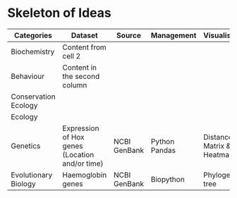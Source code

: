 # Skeleton of Ideas

Categories | Dataset | Source | Management | Visualisation | Analysis | Checklist |
------------ | ------------- | ------------- | ------------- | ------------- | -------------| ------------- |
Biochemistry | Content from cell 2
Behaviour | Content in the second column
Conservation Ecology |
Ecology |
Genetics | Expression of Hox genes (Location and/or time) | NCBI GenBank | Python Pandas | Distance Matrix & Heatmap | Cluster Analysis |
Evolutionary Biology | Haemoglobin genes | NCBI GenBank | Biopython | Phylogenetic tree | 

